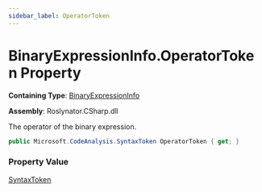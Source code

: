 ```yaml
---
sidebar_label: OperatorToken
---
```


# BinaryExpressionInfo\.OperatorToken Property

**Containing Type**: [BinaryExpressionInfo](../index.md)

**Assembly**: Roslynator\.CSharp\.dll

  
The operator of the binary expression\.

```csharp
public Microsoft.CodeAnalysis.SyntaxToken OperatorToken { get; }
```

### Property Value

[SyntaxToken](https://docs.microsoft.com/en-us/dotnet/api/microsoft.codeanalysis.syntaxtoken)

